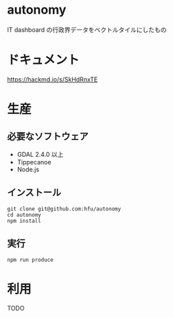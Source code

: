 # autonomy
IT dashboard の行政界データをベクトルタイルにしたもの

# ドキュメント
https://hackmd.io/s/SkHdRnxTE

# 生産
## 必要なソフトウェア
- GDAL 2.4.0 以上
- Tippecanoe
- Node.js

## インストール
```console
git clone git@github.com:hfu/autonomy
cd autonomy
npm install
```

## 実行
```console
npm run produce
```

# 利用
TODO
